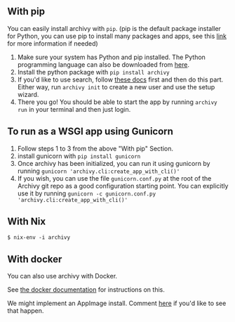 ## With pip

You can easily install archivy with `pip`. (pip  is the default package installer for Python, you can use pip to install many packages and apps, see this [link](https://pypi.org/project/pip/) for more information if needed)


1. Make sure your system has Python and pip installed. The Python programming language can also be downloaded from [here](https://www.python.org/downloads/).
2. Install the python package with `pip install archivy`
3. If you'd like to use search, follow [these docs](setup-search.md) first and then do this part. Either way, run `archivy init` to create a new user and use the setup wizard.
4. There you go! You should be able to start the app by running `archivy run` in your terminal and then just login.

## To run as a WSGI app using Gunicorn

1. Follow steps 1 to 3 from the above "With pip" Section.
2. install gunicorn with `pip install gunicorn`
3. Once archivy has been initialized, you can run it using gunicorn by running `gunicorn 'archivy.cli:create_app_with_cli()'`
4. If you wish, you can use the file `gunicorn.conf.py` at the root of the Archivy git repo as a good configuration starting point. You can explicitly use it by running `gunicorn -c gunicorn.conf.py 'archivy.cli:create_app_with_cli()'`

## With Nix
```ShellSession
$ nix-env -i archivy
```

## With docker

You can also use archivy with Docker. 

See [the docker documentation](https://github.com/archivy/archivy-docker) for instructions on this.

We might implement an AppImage install. Comment [here](https://github.com/archivy/archivy/issues/44) if you'd like to see that happen.
